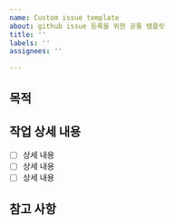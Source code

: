 ```yaml
---
name: Custom issue template
about: github issue 등록을 위한 공통 템플릿
title: ''
labels: ''
assignees: ''

---
```


## 목적
> 
## 작업 상세 내용
- [ ] 상세 내용
- [ ] 상세 내용
- [ ] 상세 내용
## 참고 사항
